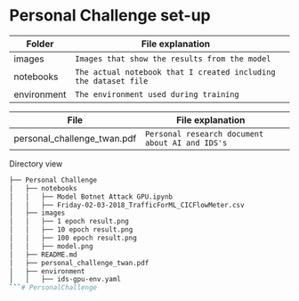# Personal Challenge set-up

|Folder|File explanation||
|----------|----------------|-|
|images |`Images that show the results from the model`|
|notebooks |`The actual notebook that I created including the dataset file`|
|environment|`The environment used during training`|

|File|File explanation||
|----------|----------------|-|
|personal_challenge_twan.pdf |`Personal research document about AI and IDS's`|

Directory view
```sh
├── Personal Challenge
│   ├── notebooks
│   │   ├── Model Botnet Attack GPU.ipynb
│   │   ├── Friday-02-03-2018_TrafficForML_CICFlowMeter.csv
│   ├── images
│   │   ├── 1 epoch result.png
│   │   ├── 10 epoch result.png
│   │   ├── 100 epoch result.png
│   │   ├── model.png
│   ├── README.md
│   ├── personal_challenge_twan.pdf
│   ├── environment
│   │   ├── ids-gpu-env.yaml
```# PersonalChallenge
